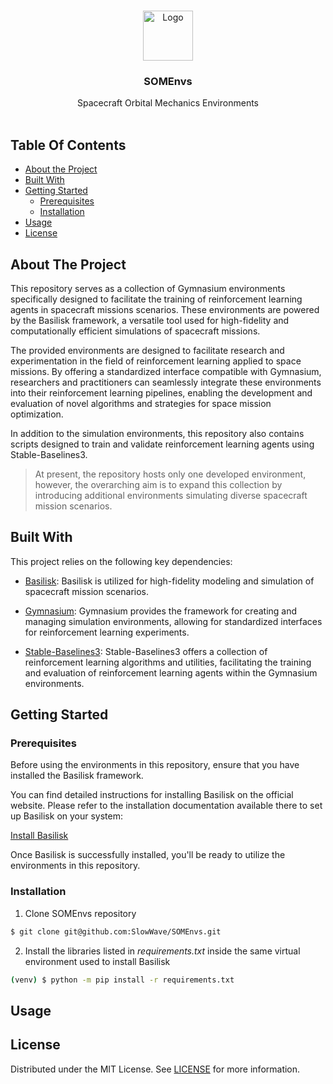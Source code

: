 
<br/>
<p align="center">
  <a href="https://github.com/SlowWave/SOMEnvs">
    <img src="" alt="Logo" width="80" height="80">
  </a>

  <h3 align="center">SOMEnvs</h3>

  <p align="center">
    Spacecraft Orbital Mechanics Environments
    <br/>
    <br/>
  </p>
</p>

## Table Of Contents

* [About the Project](#about-the-project)
* [Built With](#built-with)
* [Getting Started](#getting-started)
  * [Prerequisites](#prerequisites)
  * [Installation](#installation)
* [Usage](#usage)
* [License](#license)

## About The Project

This repository serves as a collection of Gymnasium environments specifically designed to facilitate the training of reinforcement learning agents in spacecraft missions scenarios. These environments are powered by the Basilisk framework, a versatile tool used for high-fidelity and computationally efficient simulations of spacecraft missions.

The provided environments are designed to facilitate research and experimentation in the field of reinforcement learning applied to space missions. By offering a standardized interface compatible with Gymnasium, researchers and practitioners can seamlessly integrate these environments into their reinforcement learning pipelines, enabling the development and evaluation of novel algorithms and strategies for space mission optimization.

In addition to the simulation environments, this repository also contains scripts designed to train and validate reinforcement learning agents using Stable-Baselines3. 

> At present, the repository hosts only one developed environment, however, the overarching aim is to expand this collection by introducing additional environments simulating diverse spacecraft mission scenarios.

## Built With

This project relies on the following key dependencies:

* [Basilisk](https://hanspeterschaub.info/basilisk/index.html): Basilisk is utilized for high-fidelity modeling and simulation of spacecraft mission scenarios.

* [Gymnasium](https://gymnasium.farama.org/): Gymnasium provides the framework for creating and managing simulation environments, allowing for standardized interfaces for reinforcement learning experiments.

* [Stable-Baselines3](https://stable-baselines3.readthedocs.io/en/master/): Stable-Baselines3 offers a collection of reinforcement learning algorithms and utilities, facilitating the training and evaluation of reinforcement learning agents within the Gymnasium environments.


## Getting Started

### Prerequisites

Before using the environments in this repository, ensure that you have installed the Basilisk framework. 

You can find detailed instructions for installing Basilisk on the official website. Please refer to the installation documentation available there to set up Basilisk on your system:

[Install Basilisk](https://hanspeterschaub.info/basilisk/Install.html)

Once Basilisk is successfully installed, you'll be ready to utilize the environments in this repository.

### Installation

1. Clone SOMEnvs repository

```sh
$ git clone git@github.com:SlowWave/SOMEnvs.git
```

2. Install the libraries listed in _requirements.txt_ inside the same virtual environment used to install Basilisk

```sh
(venv) $ python -m pip install -r requirements.txt
```

## Usage




## License

Distributed under the MIT License. See [LICENSE](LICENSE) for more information.


